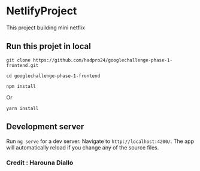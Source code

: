# NetlifyProject

This project building mini netflix

## Run this projet in local

`git clone https://github.com/hadpro24/googlechallenge-phase-1-frontend.git`

`cd googlechallenge-phase-1-frontend`

`npm install`

Or

`yarn install`

## Development server

Run `ng serve` for a dev server. Navigate to `http://localhost:4200/`. The app will automatically reload if you change any of the source files.

### Credit : Harouna Diallo

